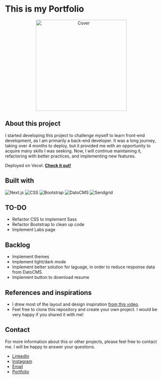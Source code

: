 # This is my Portfolio

<center>
<img src="https://www.datocms-assets.com/95711/1690247256-header-img.svg" alt="Cover" width="300">
</center>

## About this project
I started developing this project to challenge myself to learn front-end development, as I am primarily a back-end developer. It was a long journey, taking over 4 months to deploy, but it provided me with an opportunity to acquire many skills I was seeking. Now, I will continue maintaining it, refactoring with better practices, and implementing new features.

Deployed on Vecel. **[Check it out!](https://www.lucashardman.com.br)**

## Built with
![Next.js](https://img.shields.io/badge/Next.js%20-%23000000.svg?&style=for-the-badge&logo=nextdotjs&logoColor=%23FFFFFF)
![CSS](https://img.shields.io/badge/CSS3%20-%231572B6.svg?&style=for-the-badge&logo=CSS3&logoColor=%23FFFFFF)
![Bootstrap](https://img.shields.io/badge/Bootstrap%20-%237952B3.svg?&style=for-the-badge&logo=bootstrap&logoColor=%23FFFFFF)
![DatoCMS](https://img.shields.io/badge/DatoCMS%20-%23FF7751.svg?&style=for-the-badge&logo=datocms&logoColor=%23FFFFFF)
![Sendgrid](https://img.shields.io/badge/Sendgrid%20-%23F22F46.svg?&style=for-the-badge&logo=twilio&logoColor=%23FFFFFF)

## TO-DO
- Refactor CSS to implement Sass
- Refactor Bootstrap to clean up code
- Implement Labs page

## Backlog
- Implement themes
- Implement light/dark mode
- Implement better solution for laguage, in order to reduce response data from DatoCMS.
- Implement button to download resume


## References and inspirations
- I drew most of the layout and design inspiration [from this video](https://www.youtube.com/watch?v=hYv6BM2fWd8).
- Feel free to clone this repository and create your own project. I would be very happy if you shared it with me!


## Contact 

For more information about this or other projects, please feel free to contact me. I will be happy to answer your questions.

 - [LinkedIn](https://www.linkedin.com/in/lucashardman)
 - [Instagram](https://www.instagram.com/lucashardman)
 - [Email](contato@lucashardman.com.br)
 - [Portfolio](https://www.lucashardman.com.br)